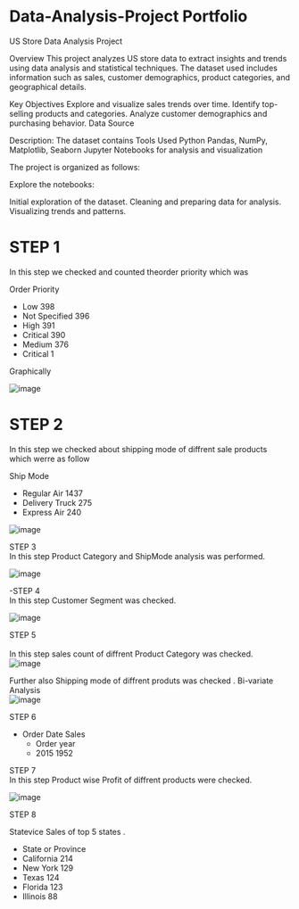 # Data-Analysis-Project Portfolio

US Store Data Analysis Project

Overview
This project analyzes US store data to extract insights and trends using data analysis and statistical techniques. The dataset used includes information such as sales, customer demographics, product categories, and geographical details.

Key Objectives
Explore and visualize sales trends over time.
Identify top-selling products and categories.
Analyze customer demographics and purchasing behavior.
Data Source

Description: The dataset contains
Tools Used
Python
Pandas, NumPy, Matplotlib, Seaborn
Jupyter Notebooks for analysis and visualization

The project is organized as follows:

Explore the notebooks:

 Initial exploration of the dataset.
 Cleaning and preparing data for analysis.
 Visualizing trends and patterns.

# STEP 1 <br>
In this step we checked and counted theorder priority which was<br>

Order Priority

- Low              398 <br>
- Not Specified    396 <br>
- High             391 <br>
- Critical         390 <br>
- Medium           376 <br>
- Critical           1 <br>


 Graphically <br>

 ![image](https://github.com/yasiralikhan96/EDA-Data-Analysis-Project/assets/174413017/b958bcda-7449-405d-9ef6-dcb9fe7cf242)


# STEP 2 <br>
In this step we checked about shipping mode of diffrent sale products which werre as follow <br>

Ship Mode <br>
- Regular Air       1437 <br>
- Delivery Truck     275 <br>
- Express Air        240 <br>

![image](https://github.com/yasiralikhan96/EDA-Data-Analysis-Project/assets/174413017/86f980c8-c066-4430-993d-dad2e8023821)


STEP 3 <br>
In this step Product Category and ShipMode analysis was performed. <br>

![image](https://github.com/yasiralikhan96/EDA-Data-Analysis-Project/assets/174413017/f0ae198a-3cc4-4eec-9427-097407147e5b)


-STEP 4 <br>
In this step Customer Segment was checked. <br>


![image](https://github.com/yasiralikhan96/EDA-Data-Analysis-Project/assets/174413017/aae6c4f0-05b1-4b1e-8c4b-e4c4b08f4599)

STEP 5 <br>  
In this step sales count of diffrent Product Category was checked. <br>
![image](https://github.com/yasiralikhan96/EDA-Data-Analysis-Project/assets/174413017/5f77fd04-bb36-4323-b8dc-3fe4f7b866f1)

Further also Shipping mode of diffrent produts was checked . Bi-variate Analysis <br>
![image](https://github.com/yasiralikhan96/EDA-Data-Analysis-Project/assets/174413017/de6ea7e2-59ec-44d8-b619-92e794590472)


STEP 6 <br>
- Order Date Sales<br>
  - Order year<br>
  - 2015    1952 <br>

STEP 7 <br>
In this step Product wise Profit of diffrent products were checked. <br>

![image](https://github.com/yasiralikhan96/EDA-Data-Analysis-Project/assets/174413017/4262af5c-6e96-472c-8786-1fb70f4e6f5b)

STEP 8 <br>

Statevice Sales of top 5 states . <br>
 - State or Province <br>
 - California    214 <br>
 - New York      129 <br>
 - Texas         124 <br>
 - Florida       123 <br>
 - Illinois       88
 
